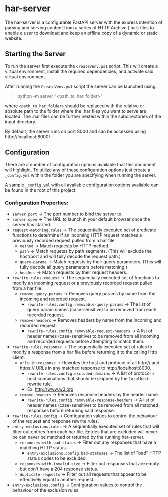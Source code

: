 # har-server
The har-server is a configurable FastAPI server with the express intention of parsing and serving content
from a series of HTTP Archive (.har) files to enable a user to download and keep an offline copy of a dynamic or
static website.

## Starting the Server
To run the server first execute the `CreateVenv.ps1` script. This will create a virtual environment, install
the required dependencies, and activate said virtual environment.

After running the `CreateVenv.ps1` script the server can be launched using:
> python -m server "<path_to_har_folder>"

where `<path_to_har_folder>` should be replaced with the relative or absolute path to the folder where the .har files
you want to serve are located. The .har files can be further nested within the subdirectories of the input
directory.

By default, the server runs on port 8000 and can be accessed using http://localhost:8000/

## Configuration
There are a number of configuration options available that this document will highlight. To
utilize any of these configuration options just create a `_config.yml` within the folder you are specifying
when running the server.

A sample `_config.yml` with all available configuration options available can be found in the root
of this project.

### Configuration Properties:
* `server.port` -> The port number to bind the server to.
* `server.open` -> The URL to launch in your default browser once the server has started.
* `request-matching.rules` -> The sequentially executed set of predicate functions to determine if an incoming HTTP request matches a previously recorded request pulled from a har file.
    * `method` -> Match requests by HTTP method.
    * `path` -> Match requetss by path segments. (This will exclude the host/port and will fully decode the request path.)
    * `query-params` -> Match requests by their query parameters. (This will fully decode all query parameters before matching.)
    * `headers` -> Match requests by their request headers.
* `rewrite-rules.request` -> The sequentially executed set of functions to modify an incoming request or a previously recorded request pulled from a har file.
    * `remove-query-params` -> Removes query params by name from the incoming and recorded request.
      * `rewrite-rules.config.removable-query-params` -> The list of query param names (case-sensitive) to be removed from each recorded request.
    * `remove-headers` -> Removes headers by name from the incoming and recorded request.
      * `rewrite-rules.config.removable-request-headers` -> A list of header names (case-sensitive) to be removed from all incoming and recorded requests before attempting to match them.
* `rewrite-rules.response` -> The sequentially executed set of rules to modify a response from a har file before returning it to the calling Http client.
    * `urls-in-response` -> Rewrites the host and protocol of all http:// and https:// URLs in any matched response to http://localhost:8000.
      * `rewrite-rules.config.excluded-domains` -> A list of protocol + host combinations that should be skipped by the `localhost` rewrite rule.
      * Ex: http://www.w3.org
    * `remove-headers` -> Removes response headers by the header name.
      * `rewrite-rules.config.removable-response-headers` -> A list of header names (case-sensitive) to be removed from all matched responses before returning said response.
* `rewrite-rules.config` -> Configuration values to control the behaviour of the request and response rewrite rules.
* `entry-exclusions.rules` -> A sequentially executed set of rules that will filter out entries from each har file. Entries that are excluded will never be can never be matched or returned by the running har-server.
  * `responses-with-bad-status` -> Filter out any responses that have a matching HTTP status.
    * `entry-exclusions.config.bad-statuses` -> The list of "bad" HTTP status codes to be excluded.
  * `responses-with-invalid-size` -> Filter out responses that are empty but don't have a 204 response status.
  * `duplicate-requests` -> Filter out all requests that appear to be effectively equal to another request.
* `entry-exclusions.config` -> Configuration values to control the behaviour of the exclusion rules.
